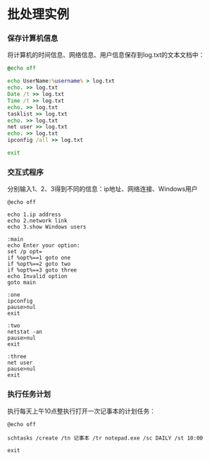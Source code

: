 # 批处理实例

### 保存计算机信息

将计算机的时间信息、网络信息、用户信息保存到log.txt的文本文档中：

```cmd
@echo off

echo UserName:%username% > log.txt
echo. >> log.txt
Date /t >> log.txt
Time /t >> log.txt
echo. >> log.txt
tasklist >> log.txt
echo. >> log.txt
net user >> log.txt
echo. >> log.txt
ipconfig /all >> log.txt

exit
```

### 交互式程序

分别输入1、2、3得到不同的信息：ip地址、网络连接、Windows用户

```
@echo off

echo 1.ip address
echo 2.network link
echo 3.show Windows users

:main
echo Enter your option:
set /p opt=
if %opt%==1 goto one
if %opt%==2 goto two
if %opt%==3 goto three
echo Invalid option
goto main

:one
ipconfig
pause>nul
exit

:two
netstat -an
pause>nul
exit

:three
net user
pause>nul
exit
```

### 执行任务计划

执行每天上午10点整执行打开一次记事本的计划任务：

```
@echo off

schtasks /create /tn 记事本 /tr notepad.exe /sc DAILY /st 10:00

exit
```

